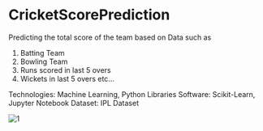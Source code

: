 # CricketScorePrediction
Predicting the total score of the team based on Data such as
1) Batting Team
2) Bowling Team
3) Runs scored in last 5 overs
4) Wickets in last 5 overs etc...

Technologies: Machine Learning, Python Libraries
Software: Scikit-Learn, Jupyter Notebook
Dataset: IPL Dataset



![1](https://user-images.githubusercontent.com/65915038/145596576-c6d54c1f-21f6-44a8-8013-6db84a650394.png)
